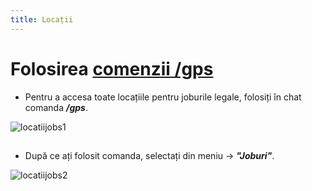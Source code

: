 ```yaml
---
title: Locații
---
```


# Folosirea [comenzii /gps](/informatii/comenzi)

- Pentru a accesa toate locațiile pentru joburile legale, folosiți în chat comanda ***/gps***.

![locatiijobs1](https://i.imgur.com/l8Wtnrp.png)

##

- După ce ați folosit comanda, selectați din meniu -> ***"Joburi"***.

![locatiijobs2](https://i.imgur.com/QjO3kse.png)
